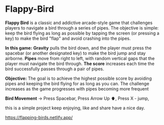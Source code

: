 # Flappy-Bird 
**Flappy Bird** is a classic and addictive arcade-style game that challenges players to navigate a bird through a series of pipes. The objective is simple: keep the bird flying as long as possible by tapping the screen (or pressing a key) to make the bird "flap" and avoid crashing into the pipes.


**In this game:**
**Gravity** pulls the bird down, and the player must press the spacebar (or another designated key) to make the bird jump and stay airborne.
**Pipes** move from right to left, with random vertical gaps that the player must navigate the bird through.
**The score** increases each time the bird successfully passes through a pair of pipes.

**Objective:**
The goal is to achieve the highest possible score by avoiding pipes and keeping the bird flying for as long as you can. The challenge increases as the game progresses with pipes becoming more frequent

**Bird Movement** ->
Press Spacebar,
Press Arrow Up ⬆️,
Press X - jump,

this is a simple project 
keep enjoying,
like and share 
have a nice day.

https://flapping-birds.netlify.app/
